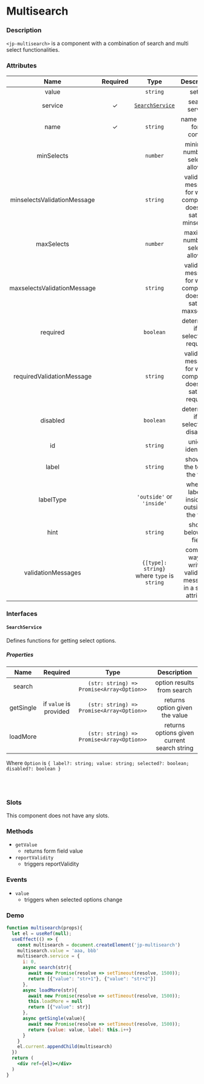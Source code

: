# Multisearch

### Description

`<jp-multisearch>` is a component with a combination of search and multi select functionalities.

### Attributes

| Name | Required |   Type   |     Description      |
|:--------:|:------------:|:------------:|:------------------------:|
| value | | `string`| setter |
| service  |      ✓       | [`SearchService`](#searchservice) |      search service       |
|   name   |      ✓       |   `string`   | name of the form control |
| minSelects | | `number` | minimum number of selects allowed |
| minselectsValidationMessage | | `string` | validation message for when component does not satisfy minselects |
| maxSelects | | `number` | maximum number of selects allowed |
| maxselectsValidationMessage | | `string` | validation message for when component does not satisfy maxselects |
| required | | `boolean` | determines if a selection is required |
| requiredValidationMessage | | `string` | validation message for when component does not satisfy required |
| disabled | | `boolean` | determines if a selection is disabled |
| id | | `string`| unique identifier |
| label | | `string` | shows at the top of the field |
| labelType | | `'outside'` or `'inside'` | whether label is inside or outside of the field |
| hint | | `string` | shows below the field |
| validationMessages | | `{[type]: string}` where `type` is `string` | compact way of writing validation messages in a single attribute |

### Interfaces

#### `SearchService`

Defines functions for getting select options.

##### Properties

| **Name** | **Required** | **Type** |**Description** |
| :----: | :----: | :----: | :---: |
| search | | `(str: string) => Promise<Array<Option>>` | option results from search |
| getSingle | if `value` is provided | `(str: string) => Promise<Array<Option>>` | returns option given the value |
| loadMore |  | `(str: string) => Promise<Array<Option>>` | returns options given current search string |

Where `Option` is `{ label?: string; value: string; selected?: boolean; disabled?: boolean }`

<br></br>

### Slots

This component does not have any slots.

### Methods

- `getValue` 
  - returns form field value
- `reportValidity` 
  - triggers reportValidity
  
### Events

- `value` 
  - triggers when selected options change

### Demo

```jsx live
function multisearch(props){
  let el = useRef(null);
  useEffect(() => {
    const multisearch = document.createElement('jp-multisearch')
    multisearch.value = 'aaa, bbb'
    multisearch.service = {
      i: 0,
      async search(str){
        await new Promise(resolve => setTimeout(resolve, 1500));
        return [{"value": "str+1"}, {"value": "str+2"}]
      },
      async loadMore(str){
        await new Promise(resolve => setTimeout(resolve, 1500));
        this.loadMore = null
        return [{"value": str}]
      },
      async getSingle(value){
        await new Promise(resolve => setTimeout(resolve, 1500));
        return {value: value, label: this.i++}
      }
    }
    el.current.appendChild(multisearch)
  })
  return (
    <div ref={el}></div>
  )
}
```